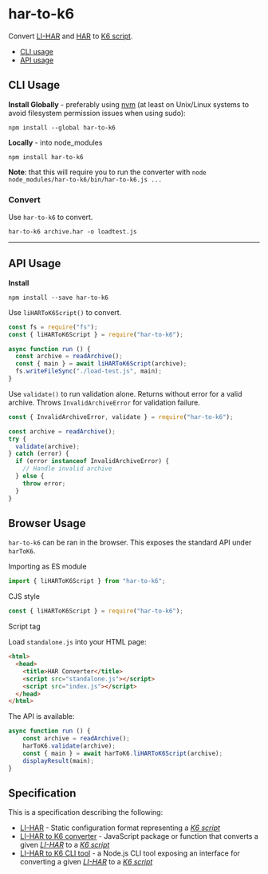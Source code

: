 # har-to-k6

Convert [LI-HAR](li-har.spec.md) and [HAR](https://w3c.github.io/web-performance/specs/HAR/Overview.html) to [K6 script](https://docs.k6.io/docs).

* [CLI usage](#cli-usage)
* [API usage](#api-usage)




## CLI Usage


__Install Globally__ - preferably using [nvm](https://github.com/creationix/nvm) (at least on Unix/Linux systems to avoid filesystem permission issues when using sudo):
```shell
npm install --global har-to-k6
```

__Locally__ - into node_modules
```shell
npm install har-to-k6
```
__Note__: that this will require you to run the converter with `node node_modules/har-to-k6/bin/har-to-k6.js ...`

###  Convert
Use `har-to-k6` to convert.

```shell
har-to-k6 archive.har -o loadtest.js
```

------------

## API Usage

__Install__

```shell
npm install --save har-to-k6
```

Use `liHARToK6Script()` to convert.

```js
const fs = require("fs");
const { liHARToK6Script } = require("har-to-k6");

async function run () {
  const archive = readArchive();
  const { main } = await liHARToK6Script(archive);
  fs.writeFileSync("./load-test.js", main);
}
```

Use `validate()` to run validation alone. Returns without error for a valid
archive. Throws `InvalidArchiveError` for validation failure.

```js
const { InvalidArchiveError, validate } = require("har-to-k6");

const archive = readArchive();
try {
  validate(archive);
} catch (error) {
  if (error instanceof InvalidArchiveError) {
    // Handle invalid archive
  } else {
    throw error;
  }
}
```

## Browser Usage

`har-to-k6` can be ran in the browser. This exposes the standard
API under `harToK6`.


Importing as ES module
```javascript
import { liHARToK6Script } from "har-to-k6";
```
CJS style
```javascript
const { liHARToK6Script } = require("har-to-k6");
```

Script tag

Load `standalone.js` into your HTML page:

```html
<html>
  <head>
    <title>HAR Converter</title>
    <script src="standalone.js"></script>
    <script src="index.js"></script>
  </head>
</html>
```

The API is available:

```js
async function run () {
    const archive = readArchive();
    harToK6.validate(archive);
    const { main } = await harToK6.liHARToK6Script(archive);
    displayResult(main);
}
```

## Specification

This is a specification describing the following:
- [LI-HAR](li-har.spec.md) - Static configuration format representing a
  [_K6 script_](https://docs.k6.io/docs)
- [LI-HAR to K6 converter](converter.spec.md) - JavaScript package or function
  that converts a given [_LI-HAR_](li-har.spec.md) to a
  [_K6 script_](https://docs.k6.io/docs)
- [LI-HAR to K6 CLI tool](cli-tool.spec.md) - a Node.js CLI tool exposing an
  interface for converting a given [_LI-HAR_](li-har.spec.md) to a
  [_K6 script_](https://docs.k6.io/docs)
